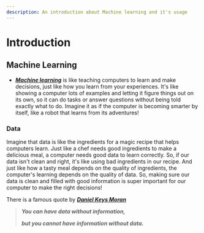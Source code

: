 ```yaml
---
description: An introduction about Machine learning and it's usage
---
```


# Introduction

## Machine Learning

* [_**Machine learning**_](https://www.ibm.com/topics/machine-learning) is like teaching computers to learn and make decisions, just like how you learn from your experiences. It's like showing a computer lots of examples and letting it figure things out on its own, so it can do tasks or answer questions without being told exactly what to do. Imagine it as if the computer is becoming smarter by itself, like a robot that learns from its adventures!

### Data

Imagine that data is like the ingredients for a magic recipe that helps computers learn. Just like a chef needs good ingredients to make a delicious meal, a computer needs good data to learn correctly. So, if our data isn't clean and right, it's like using bad ingredients in our recipe. And just like how a tasty meal depends on the quality of ingredients, the computer's learning depends on the quality of data. So, making sure our data is clean and filled with good information is super important for our computer to make the right decisions!

There is a famous quote by [_**Daniel Keys Moran**_ ](https://en.wikipedia.org/wiki/Daniel\_Keys\_Moran)

> &#x20;                    _**You can have data without information,**_&#x20;
>
> &#x20;                                                         _**but you cannot have information without data.**_


